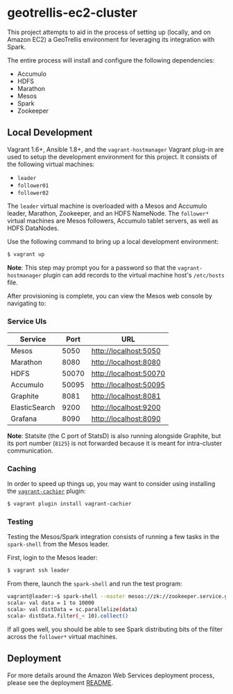 # geotrellis-ec2-cluster

This project attempts to aid in the process of setting up (locally, and on Amazon EC2) a GeoTrellis environment for leveraging its integration with Spark. 

The entire process will install and configure the following dependencies:

- Accumulo
- HDFS
- Marathon
- Mesos
- Spark
- Zookeeper

## Local Development

Vagrant 1.6+, Ansible 1.8+, and the `vagrant-hostmanager` Vagrant plug-in are used to setup the development environment for this project. It consists of the following virtual machines:

- `leader`
- `follower01`
- `follower02`

The `leader` virtual machine is overloaded with a Mesos and Accumulo leader, Marathon, Zookeeper, and an HDFS NameNode. The `follower*` virtual machines are Mesos followers, Accumulo tablet servers, as well as HDFS DataNodes.

Use the following command to bring up a local development environment:

```bash
$ vagrant up
```

**Note**: This step may prompt you for a password so that the `vagrant-hostmanager` plugin can add records to the virtual machine host's `/etc/hosts` file.

After provisioning is complete, you can view the Mesos web console by navigating to:

### Service UIs

Service                | Port  | URL
---------------------- | ----- | ------------------------------------------------
Mesos                  | 5050  | [http://localhost:5050](http://localhost:5050)
Marathon               | 8080  | [http://localhost:8080](http://localhost:8080)
HDFS                   | 50070 | [http://localhost:50070](http://localhost:50070)
Accumulo               | 50095 | [http://localhost:50095](http://localhost:50095)
Graphite               | 8081  | [http://localhost:8081](http://localhost:8081)
ElasticSearch          | 9200  | [http://localhost:9200](http://localhost:9200)
Grafana                | 8090  | [http://localhost:8090](http://localhost:8090)

**Note**: Statsite (the C port of StatsD) is also running alongside Graphite, but its port number (`8125`) is not forwarded because it is meant for intra-cluster communication.

### Caching

In order to speed up things up, you may want to consider using installing the [`vagrant-cachier`](https://github.com/fgrehm/vagrant-cachier) plugin:

```bash
$ vagrant plugin install vagrant-cachier
```

### Testing

Testing the Mesos/Spark integration consists of running a few tasks in the `spark-shell` from the Mesos leader.

First, login to the Mesos leader:

```bash
$ vagrant ssh leader
```

From there, launch the `spark-shell` and run the test program:

```bash
vagrant@leader:~$ spark-shell --master mesos://zk://zookeeper.service.geotrellis-spark.internal:2181/mesos
scala> val data = 1 to 10000
scala> val distData = sc.parallelize(data)
scala> distData.filter(_< 10).collect()
```

If all goes well, you should be able to see Spark distributing bits of the filter across the `follower*` virtual machines.

## Deployment

For more details around the Amazon Web Services deployment process, please see the deployment [README](deployment/README.md).
